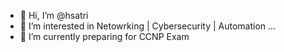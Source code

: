 - 👋 Hi, I’m @hsatri
- 👀 I’m interested in Netowrking | Cybersecurity | Automation ...
- 🌱 I’m currently preparing for CCNP Exam

<!---
hsatri/hsatri is a ✨ special ✨ repository because its `README.md` (this file) appears on your GitHub profile.
You can click the Preview link to take a look at your changes.
--->
